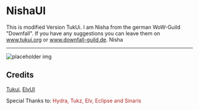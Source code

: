 # NishaUI

This is modified Version TukUi. I am Nisha from the german WoW-Guild "Downfall". If you have any suggestions you can leave them on www.tukui.org or www.downfall-guild.de. Nisha

---

![placeholder img](https://dl.dropbox.com/u/7281725/WoWScrnShot_073012_131703.jpg)


## Credits

[Tukui](http://www.tukui.org/forums/), [ElvUI](http://www.tukui.org/forums/)

Special Thanks to: <span style="color: #ad2424;">Hydra, Tukz, Elv, Eclipse and Sinaris</span>
